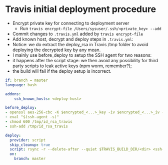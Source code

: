 # Travis initial deployment procedure
- Encrypt private key for connecting to deployment server
  - Run `travis encrypt-file /Users/sysuser/.ssh/<private_key> --add`
- Commit changes to `.travis.yml` added by `travis encrypt-file`
- Add known host, decrypt and deploy steps in `.travis.yml`:
- Notice: we do extract the deploy_rsa in Travis /tmp folder to avoid deploying the decrypted key by any mean.
- I mainly use before_deploy to setup the SSH agent for two reasons:
- it happens after the script stage: we then avoid any possibility for third party scripts to leak active keys (npm worm, remember?);
- the build will fail if the deploy setup is incorrect.
```yml
if: branch = master
language: bash

addons:
	ssh_known_hosts: <deploy-host>

before_deploy:
- openssl aes-256-cbc -K $encrypted_<...>_key -iv $encrypted_<...>_iv -in id_rsa_travis.enc -out /tmp/id_rsa_travis -d
- eval "$(ssh-agent -s)"
- chmod 600 /tmp/id_rsa_travis
- ssh-add /tmp/id_rsa_travis

deploy:
  provider: script
  skip_cleanup: true
  script: rsync -r --delete-after --quiet $TRAVIS_BUILD_DIR/<dir> <ssh-user>@<deploy-host>:path/to/files
  on:
    branch: master
```